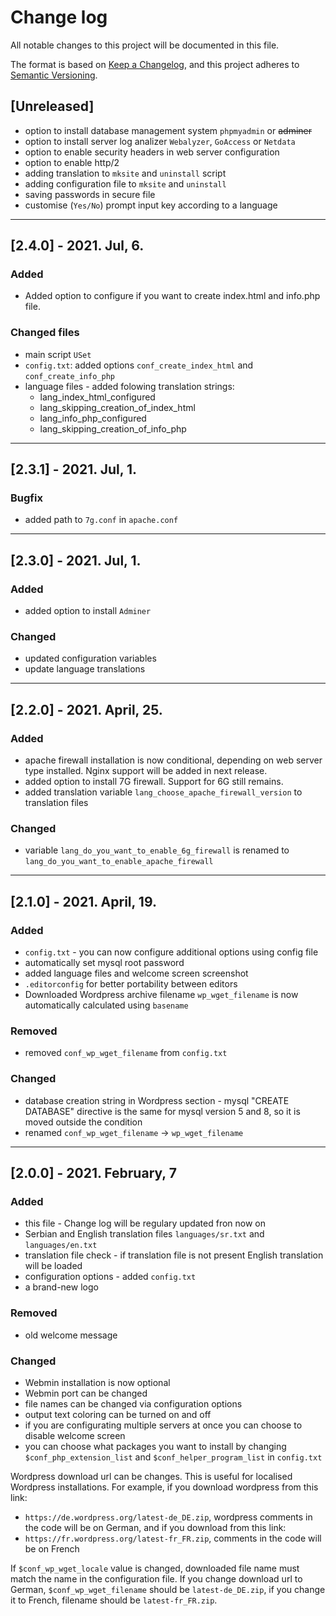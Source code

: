 # Change log
All notable changes to this project will be documented in this file.

The format is based on [Keep a Changelog](https://keepachangelog.com/en/1.0.0/), and this project adheres to [Semantic Versioning](https://semver.org/spec/v2.0.0.html).

## [Unreleased]

- option to install database management system `phpmyadmin` or ~~adminer~~
- option to install server log analizer `Webalyzer`, `GoAccess` or `Netdata`
- option to enable security headers in web server configuration
- option to enable http/2
- adding translation to `mksite` and `uninstall` script
- adding configuration file to `mksite` and `uninstall`
- saving passwords in secure file
- customise (`Yes/No`) prompt input key according to a language

---
## [2.4.0] - 2021. Jul, 6.

### Added
- Added option to configure if you want to create index.html and info.php file.

### Changed files
- main script `USet`
- `config.txt`: added options `conf_create_index_html` and `conf_create_info_php`
- language files - added folowing translation strings:
  - lang_index_html_configured
  - lang_skipping_creation_of_index_html
  - lang_info_php_configured
  - lang_skipping_creation_of_info_php

---
## [2.3.1] - 2021. Jul, 1.

### Bugfix
 - added path to `7g.conf` in `apache.conf` 

---
## [2.3.0] - 2021. Jul, 1.

### Added
- added option to install `Adminer`

### Changed
- updated configuration variables
- update language translations

---

## [2.2.0] - 2021. April, 25.

### Added
 - apache firewall installation is now conditional, depending on web server type installed. Nginx support will be added in next release.
 - added option to install 7G firewall. Support for 6G still remains.
 - added translation variable `lang_choose_apache_firewall_version` to translation files

### Changed
 - variable `lang_do_you_want_to_enable_6g_firewall` is renamed to `lang_do_you_want_to_enable_apache_firewall`
---

## [2.1.0] - 2021. April, 19.

### Added
- `config.txt` - you can now configure additional options using config file 
- automatically set mysql root password
- added language files and welcome screen screenshot
- `.editorconfig` for better portability between editors
- Downloaded Wordpress archive filename `wp_wget_filename` is now automatically calculated using `basename` 

### Removed
- removed `conf_wp_wget_filename` from `config.txt`

### Changed
- database creation string in Wordpress section - mysql "CREATE DATABASE" directive is the same for mysql version 5 and 8, so it is moved outside the condition
- renamed `conf_wp_wget_filename` -> `wp_wget_filename`

---

## [2.0.0] - 2021. February, 7

### Added
- this file - Change log will be regulary updated fron now on
- Serbian and English translation files `languages/sr.txt` and `languages/en.txt`
- translation file check - if translation file is not present English translation will be loaded
- configuration options - added `config.txt`
- a brand-new logo

### Removed
- old welcome message

### Changed
- Webmin installation is now optional
- Webmin port can be changed
- file names can be changed via configuration options
- output text coloring can be turned on and off
- if you are configurating multiple servers at once you can choose to disable welcome screen
- you can choose what packages you want to install by changing `$conf_php_extension_list` and `$conf_helper_program_list` in `config.txt`

Wordpress download url can be changes. This is useful for localised Wordpress installations. For example, if you download wordpress from this link:
- `https://de.wordpress.org/latest-de_DE.zip`, wordpress comments in the code will be on German, and if you download from this link: 
- `https://fr.wordpress.org/latest-fr_FR.zip`, comments in the code will be on French

If `$conf_wp_wget_locale` value is changed, downloaded file name must match the name in the configuration file. If you change download url to German, `$conf_wp_wget_filename` should be `latest-de_DE.zip`, if you change it to French, filename should be `latest-fr_FR.zip`.
